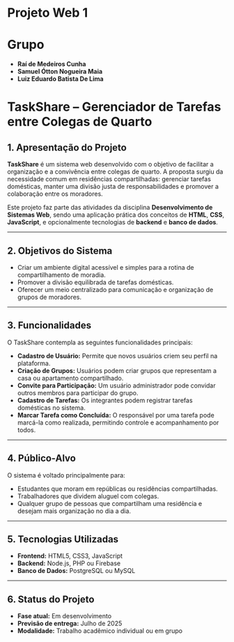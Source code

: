 # Projeto Web 1


# Grupo
- **Raí de Medeiros Cunha** 
- **Samuel Ótton Nogueira Maia** 
- **Luiz Eduardo Batista De Lima**

# TaskShare – Gerenciador de Tarefas entre Colegas de Quarto

## 1. Apresentação do Projeto

**TaskShare** é um sistema web desenvolvido com o objetivo de facilitar a organização e a convivência entre colegas de quarto. A proposta surgiu da necessidade comum em residências compartilhadas: gerenciar tarefas domésticas, manter uma divisão justa de responsabilidades e promover a colaboração entre os moradores.

Este projeto faz parte das atividades da disciplina **Desenvolvimento de Sistemas Web**, sendo uma aplicação prática dos conceitos de **HTML**, **CSS**, **JavaScript**, e opcionalmente tecnologias de **backend** e **banco de dados**.

---

## 2. Objetivos do Sistema

- Criar um ambiente digital acessível e simples para a rotina de compartilhamento de moradia.  
- Promover a divisão equilibrada de tarefas domésticas.  
- Oferecer um meio centralizado para comunicação e organização de grupos de moradores.

---

## 3. Funcionalidades

O TaskShare contempla as seguintes funcionalidades principais:

- **Cadastro de Usuário:** Permite que novos usuários criem seu perfil na plataforma.  
- **Criação de Grupos:** Usuários podem criar grupos que representam a casa ou apartamento compartilhado.  
- **Convite para Participação:** Um usuário administrador pode convidar outros membros para participar do grupo.  
- **Cadastro de Tarefas:** Os integrantes podem registrar tarefas domésticas no sistema.  
- **Marcar Tarefa como Concluída:** O responsável por uma tarefa pode marcá-la como realizada, permitindo controle e acompanhamento por todos.

---

## 4. Público-Alvo

O sistema é voltado principalmente para:

- Estudantes que moram em repúblicas ou residências compartilhadas.  
- Trabalhadores que dividem aluguel com colegas.  
- Qualquer grupo de pessoas que compartilham uma residência e desejam mais organização no dia a dia.

---

## 5. Tecnologias Utilizadas

- **Frontend:** HTML5, CSS3, JavaScript  
- **Backend:** Node.js, PHP ou Firebase  
- **Banco de Dados:** PostgreSQL ou MySQL

---

## 6. Status do Projeto

- **Fase atual:** Em desenvolvimento  
- **Previsão de entrega:** Julho de 2025  
- **Modalidade:** Trabalho acadêmico individual ou em grupo
